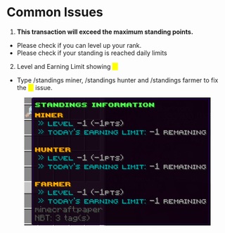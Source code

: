 # Common Issues

1. **This transaction will exceed the maximum standing points.**

* Please check if you can level up your rank.
* Please check if your standing is reached daily limits

2. Level and Earning Limit showing _<mark style="color:yellow;">**-1**</mark>_

* Type /standings miner, /standings hunter and /standings farmer to fix the <mark style="color:yellow;">**-1**</mark> issue.

<figure><img src="../../.gitbook/assets/image (7) (1) (1).png" alt=""><figcaption></figcaption></figure>

